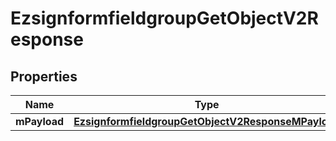 
# EzsignformfieldgroupGetObjectV2Response

## Properties
| Name | Type | Description | Notes |
| ------------ | ------------- | ------------- | ------------- |
| **mPayload** | [**EzsignformfieldgroupGetObjectV2ResponseMPayload**](EzsignformfieldgroupGetObjectV2ResponseMPayload.md) |  |  |




